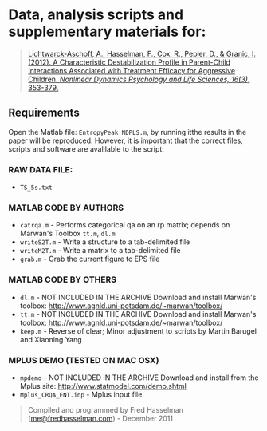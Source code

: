 # Data, analysis scripts and supplementary materials for:

> [Lichtwarck-Aschoff, A., Hasselman, F., Cox, R., Pepler, D., & Granic, I. (2012). A Characteristic Destabilization Profile in Parent-Child Interactions Associated with Treatment Efficacy for Aggressive Children. *Nonlinear Dynamics Psychology and Life Sciences, 16(3)*, 353-379.](
https://www.researchgate.net/profile/Fred_Hasselman/publication/225306593_A_Characteristic_Destabilization_Profile_in_Parent-Child_Interactions_Associated_with_Treatment_Efficacy_for_Aggressive_Children/links/0046352b1edb89a44d000000.pdf)

## **Requirements**

Open the Matlab file: `EntropyPeak_NDPLS.m`, by running itthe results in the paper will be reproduced. However, it is important that the correct files, scripts and software are avalilable to the script:

### RAW DATA FILE:

* `TS_5s.txt`

### MATLAB CODE BY AUTHORS

* `catrqa.m`   - Performs categorical qa on an rp matrix; depends on Marwan's Toolbox `tt.m`, `dl.m`
* `writeS2T.m` - Write a structure to a tab-delimited file
* `writeM2T.m` - Write a matrix to a tab-delimited file
* `grab.m`     - Grab the current figure to EPS file

### MATLAB CODE BY OTHERS

* `dl.m` - NOT INCLUDED IN THE ARCHIVE Download and install Marwan's toolbox: http://www.agnld.uni-potsdam.de/~marwan/toolbox/ 
* `tt.m` - NOT INCLUDED IN THE ARCHIVE Download and install Marwan's toolbox: http://www.agnld.uni-potsdam.de/~marwan/toolbox/
* `keep.m` - Reverse of clear; Minor adjustment to scripts by Martin Barugel and Xiaoning Yang

### MPLUS DEMO (TESTED ON MAC OSX)

* `mpdemo` - NOT INCLUDED IN THE ARCHIVE Download and install from the Mplus site: http://www.statmodel.com/demo.shtml
* `Mplus_CRQA_ENT.inp` - Mplus input file

> Compiled and programmed by Fred Hasselman (me@fredhasselman.com) - December 2011

